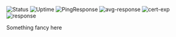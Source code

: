 ![Status](https://status.thetech.network/api/badge/19/status)  ![Uptime](https://status.thetech.network/api/badge/19/uptime) ![PingResponse](https://status.thetech.network/api/badge/19/ping) ![avg-response](https://status.thetech.network/api/badge/19/avg-response) ![cert-exp](https://status.thetech.network/api/badge/19/cert-exp) ![response](https://status.thetech.network/api/badge/19/response) 





Something fancy here
